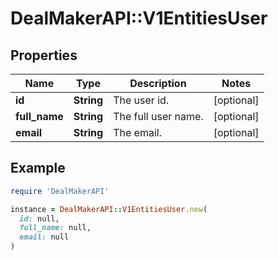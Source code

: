 # DealMakerAPI::V1EntitiesUser

## Properties

| Name | Type | Description | Notes |
| ---- | ---- | ----------- | ----- |
| **id** | **String** | The user id. | [optional] |
| **full_name** | **String** | The full user name. | [optional] |
| **email** | **String** | The email. | [optional] |

## Example

```ruby
require 'DealMakerAPI'

instance = DealMakerAPI::V1EntitiesUser.new(
  id: null,
  full_name: null,
  email: null
)
```

